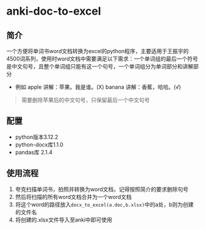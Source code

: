 # anki-doc-to-excel

## 简介
一个方便将单词书word文档转换为excel的python程序，主要适用于王振宇的4500词系列，使用时word文档中需要满足以下需求：一个单词组的最后一个符号是中文句号，且整个单词组只能有这一个句号，一个单词组分为单词部分和讲解部分

* 例如
    apple
    讲解：苹果。我是谁。(X)
    banana
    讲解：香蕉，哈哈。(√)
> 需要删除苹果后的中文句号，只保留最后一个中文句号
## 配置

* python版本3.12.2
* python-docx库1.1.0
* pandas库 2.1.4

## 使用流程

1. 夸克扫描单词书，拍照并转换为word文档，记得按照简介的要求删除句号
2. 然后将扫描的所有word文档合并为一个word文档
3. 将这个word的路径放入`docx_to_excel(a.doc,b.xlsx)`中的a处，b则为创建的文件名
4. 将创建的.xlsx文件导入至anki中即可使用